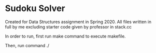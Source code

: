 # Sudoku Solver

Created for Data Structures assignment in Spring 2020. All files written in full by me excluding starter code given by professor in stack.cc

In order to run, first run make command to execute makefile.

Then, run command ./
